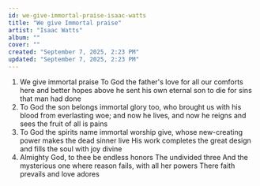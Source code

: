 ```yaml
---
id: we-give-immortal-praise-isaac-watts
title: "We give Immortal praise"
artist: "Isaac Watts"
album: ""
cover: ""
created: "September 7, 2025, 2:23 PM"
updated: "September 7, 2025, 2:23 PM"
---
```


1. We give immortal praise
To God the father's love
for all our comforts here
and better hopes above
he sent his own eternal son
to die for sins that man had done
2. To God the son belongs
immortal glory too,
who brought us with his blood
from everlasting woe;
and now he lives, and now he reigns
and sees the fruit of all is pains
3. To God the spirits name
immortal worship give,
whose new-creating power
makes the dead sinner live
His work completes the great design
and fills the soul with joy divine
4. Almighty God, to thee 
be endless honors
The undivided three
And the mysterious one
where reason fails, with all her powers
There faith prevails and love adores